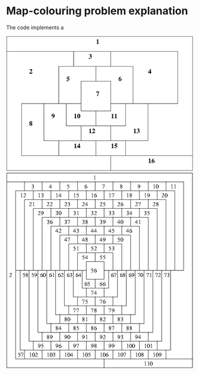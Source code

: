 # Map-colouring problem explanation
The code implements a 

![](/imgs/Simple_Example.png?raw=true)
![](/imgs/Advanced_Example.png?raw=true)
